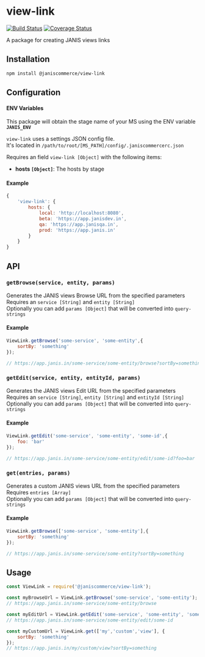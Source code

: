 # view-link

[![Build Status](https://travis-ci.org/janis-commerce/view-link.svg?branch=master)](https://travis-ci.org/janis-commerce/view-link)
[![Coverage Status](https://coveralls.io/repos/github/janis-commerce/view-link/badge.svg?branch=master)](https://coveralls.io/github/janis-commerce/view-link?branch=master)

A package for creating JANIS views links

## Installation
```sh
npm install @janiscommerce/view-link
```

## Configuration

#### ENV Variables
This package will obtain the stage name of your MS using the ENV variable **`JANIS_ENV`**

`view-link` uses a settings JSON config file.  
It's located in `/path/to/root/[MS_PATH]/config/.janiscommercerc.json`  
  
Requires an field `view-link [Object]` with the following items:  
- **hosts `[Object]`**: The hosts by stage

#### Example
```js
{
	'view-link': {
		hosts: {
			local: 'http://localhost:8080',
			beta: 'https://app.janisdev.in',
			qa: 'https://app.janisqa.in',
			prod: 'https://app.janis.in'
		}
	}
}
```


## API

### **`getBrowse(service, entity, params)`**

Generates the JANIS views Browse URL from the specified parameters  
Requires an `service [String]` and `entity [String]`  
Optionally you can add `params [Object]` that will be converted into `query-strings`

#### Example
```js
ViewLink.getBrowse('some-service', 'some-entity',{
	sortBy: 'something'
});

// https://app.janis.in/some-service/some-entity/browse?sortBy=something
```

### **`getEdit(service, entity, entityId, params)`**

Generates the JANIS views Edit URL from the specified parameters  
Requires an `service [String]`, `entity [String]` and `entityId [String]`  
Optionally you can add `params [Object]` that will be converted into `query-strings`

#### Example
```js
ViewLink.getEdit('some-service', 'some-entity', 'some-id',{
	foo: 'bar'
});

// https://app.janis.in/some-service/some-entity/edit/some-id?foo=bar
```

### **`get(entries, params)`**

Generates a custom JANIS views URL from the specified parameters  
Requires `entries [Array]`  
Optionally you can add `params [Object]` that will be converted into `query-strings`

#### Example
```js
ViewLink.getBrowse(['some-service', 'some-entity'],{
	sortBy: 'something'
});

// https://app.janis.in/some-service/some-entity?sortBy=something
```

## Usage
```js
const ViewLink = require('@janiscommerce/view-link');

const myBrowseUrl = ViewLink.getBrowse('some-service', 'some-entity');
// https://app.janis.in/some-service/some-entity/browse

const myEditUrl = ViewLink.getEdit('some-service', 'some-entity', 'some-id');
// https://app.janis.in/some-service/some-entity/edit/some-id

const myCustomUrl = ViewLink.get(['my','custom','view'], {
	sortBy: 'something'
});
// https://app.janis.in/my/custom/view?sortBy=something
```